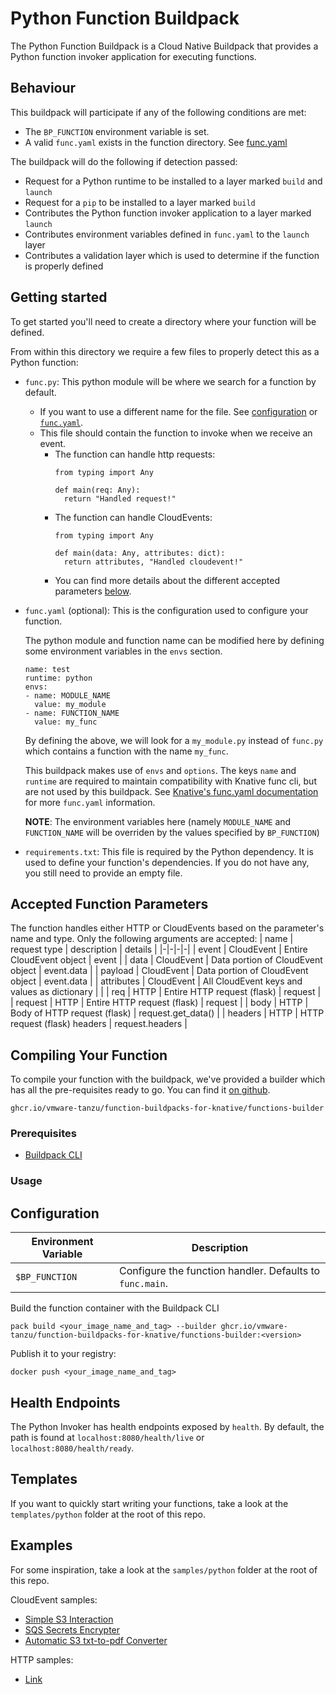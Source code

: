 # Python Function Buildpack

The Python Function Buildpack is a Cloud Native Buildpack that provides a Python function invoker application for executing functions.

## Behaviour
This buildpack will participate if any of the following conditions are met:
- The `BP_FUNCTION` environment variable is set.
- A valid `func.yaml` exists in the function directory. See [func.yaml](#func.yaml) 

The buildpack will do the following if detection passed:
* Request for a Python runtime to be installed to a layer marked `build` and `launch`
* Request for a `pip` to be installed to a layer marked `build`
* Contributes the Python function invoker application to a layer marked `launch`
* Contributes environment variables defined in `func.yaml` to the `launch` layer
* Contributes a validation layer which is used to determine if the function is properly defined

## Getting started
To get started you'll need to create a directory where your function will be defined.

From within this directory we require a few files to properly detect this as a Python function:
* `func.py`: This python module will be where we search for a function by default.
  * If you want to use a different name for the file. See [configuration](#configuration) or [`func.yaml`](#func.yaml).
  * This file should contain the function to invoke when we receive an event.
    * The function can handle http requests:
      ```
      from typing import Any

      def main(req: Any):
        return "Handled request!"
      ```
    * The function can handle CloudEvents:
      ```
      from typing import Any

      def main(data: Any, attributes: dict):
        return attributes, "Handled cloudevent!"
      ```
    * You can find more details about the different accepted parameters [below](#fp).

* <a name="func.yaml"></a>`func.yaml` (optional): This is the configuration used to configure your function.

  The python module and function name can be modified here by defining some environment variables in the `envs` section.
  ```
  name: test
  runtime: python
  envs:
  - name: MODULE_NAME
    value: my_module
  - name: FUNCTION_NAME
    value: my_func
  ```
  By defining the above, we will look for a `my_module.py` instead of `func.py` which contains a function with the name `my_func`.
 
  This buildpack makes use of `envs` and `options`. The keys `name` and `runtime` are required to maintain compatibility with Knative func cli, but are not used by this buildpack. 
  See [Knative's func.yaml documentation](https://github.com/knative/func/blob/main/docs/reference/func_yaml.md) 
  for more `func.yaml` information.

  **NOTE**: The environment variables here (namely `MODULE_NAME` and `FUNCTION_NAME` will be overriden by the values specified by `BP_FUNCTION`)


* `requirements.txt`: This file is required by the Python dependency. It is used to define your function's dependencies. If you do not have any, you still need to provide an empty file.

## <a name="fp"></a> Accepted Function Parameters
The function handles either HTTP or CloudEvents based on the parameter's name and type. Only the following arguments are accepted:
| name | request type | description | details |
|-|-|-|-|
| event | CloudEvent | Entire CloudEvent object | event |
| data | CloudEvent | Data portion of CloudEvent object | event.data |
| payload | CloudEvent | Data portion of CloudEvent object | event.data |
| attributes | CloudEvent | All CloudEvent keys and values as dictionary | |
| req | HTTP | Entire HTTP request (flask) | request |
| request | HTTP | Entire HTTP request (flask) | request |
| body | HTTP | Body of HTTP request (flask) | request.get_data() |
| headers | HTTP | HTTP request (flask) headers | request.headers |

## Compiling Your Function
To compile your function with the buildpack, we've provided a builder which has all the pre-requisites ready to go.
You can find it [on github](https://github.com/vmware-tanzu/function-buildpacks-for-knative/pkgs/container/function-buildpacks-for-knative%2Ffunctions-builder).

```
ghcr.io/vmware-tanzu/function-buildpacks-for-knative/functions-builder
```
### Prerequisites
* [Buildpack CLI](https://buildpacks.io/docs/tools/pack/)

### <a name="usage"></a> Usage

## <a name="configuration"></a> Configuration

| Environment Variable | Description |
| -------------------- | ----------- |
| `$BP_FUNCTION` | Configure the function handler.  Defaults to `func.main`. |

Build the function container with the Buildpack CLI
```
pack build <your_image_name_and_tag> --builder ghcr.io/vmware-tanzu/function-buildpacks-for-knative/functions-builder:<version>
```

Publish it to your registry:
```
docker push <your_image_name_and_tag>
```

## Health Endpoints

The Python Invoker has health endpoints exposed by `health`. By default, the path is found at `localhost:8080/health/live` or `localhost:8080/health/ready`.

## Templates
If you want to quickly start writing your functions, take a look at the `templates/python` folder at the root of this repo.

## Examples
For some inspiration, take a look at the `samples/python` folder at the root of this repo.

CloudEvent samples:
- [Simple S3 Interaction](https://gitlab.eng.vmware.com/daisy/functions/buildpacks/-/tree/master/samples/python/cloudevent/s3-lambda)
- [SQS Secrets Encrypter](https://gitlab.eng.vmware.com/daisy/functions/buildpacks/-/tree/master/samples/python/cloudevent/sqs-lambda)
- [Automatic S3 txt-to-pdf Converter](https://gitlab.eng.vmware.com/daisy/functions/buildpacks/-/tree/master/samples/python/cloudevent/txt-to-pdf)

HTTP samples:
- [Link](https://gitlab.eng.vmware.com/daisy/functions/buildpacks/-/tree/master/samples/python/http)
